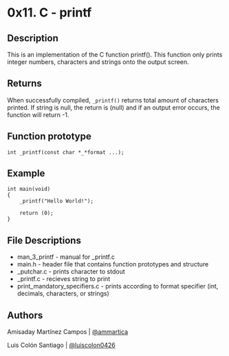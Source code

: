 # 0x11. C - printf

## Description

This is an implementation of the C function printf(). This function only prints integer numbers,
characters and strings onto the output screen.


## Returns

When successfully compiled, ```_printf()``` returns total amount of characters printed. If string is null,
the return is (null) and if an output error occurs, the function will return -1.


## Function prototype

```int _printf(const char *_*format ...);```


## Example
``` 
int main(void)
{
    _printf("Hello World!");

    return (0);
}
```


## File Descriptions

* man_3_printf - manual for \_printf.c
* main.h - header file that contains function prototypes and structure
* \_putchar.c - prints character to stdout
* \_printf.c - recieves string to print
* print_mandatory_specifiers.c - prints according to format specifier (int, decimals, characters, or strings)


## Authors

Amisaday Martínez Campos | [@ammartica](https://github.com/ammartica)

Luis Colón Santiago | [@luiscolon0426](https://github.com/luiscolon0426)




